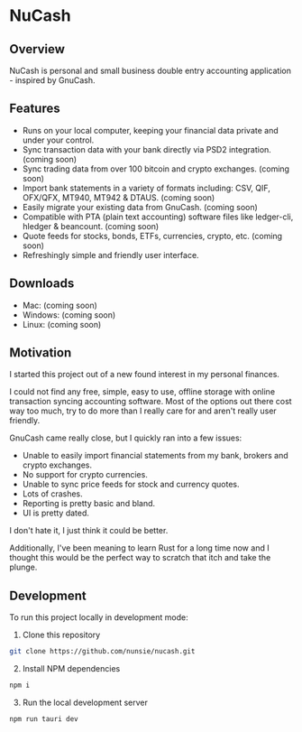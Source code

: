 # NuCash

## Overview

NuCash is personal and small business double entry accounting application - inspired by GnuCash.

## Features

- Runs on your local computer, keeping your financial data private and under your control.
- Sync transaction data with your bank directly via PSD2 integration. (coming soon)
- Sync trading data from over 100 bitcoin and crypto exchanges. (coming soon)
- Import bank statements in a variety of formats including: CSV, QIF, OFX/QFX, MT940, MT942 & DTAUS. (coming soon)
- Easily migrate your existing data from GnuCash. (coming soon)
- Compatible with PTA (plain text accounting) software files like ledger-cli, hledger & beancount. (coming soon)
- Quote feeds for stocks, bonds, ETFs, currencies, crypto, etc. (coming soon)
- Refreshingly simple and friendly user interface.

## Downloads

- Mac: (coming soon)
- Windows: (coming soon)
- Linux: (coming soon)

## Motivation

I started this project out of a new found interest in my personal finances.

I could not find any free, simple, easy to use, offline storage with online transaction syncing accounting software. Most of the options out there cost way too much, try to do more than I really care for and aren't really user friendly.

GnuCash came really close, but I quickly ran into a few issues:

- Unable to easily import financial statements from my bank, brokers and crypto exchanges.
- No support for crypto currencies.
- Unable to sync price feeds for stock and currency quotes.
- Lots of crashes.
- Reporting is pretty basic and bland.
- UI is pretty dated.

I don't hate it, I just think it could be better.

Additionally, I've been meaning to learn Rust for a long time now and I thought this would be the perfect way to scratch that itch and take the plunge.

## Development

To run this project locally in development mode:

1. Clone this repository

```bash
git clone https://github.com/nunsie/nucash.git
```

2. Install NPM dependencies

```bash
npm i
```

3. Run the local development server

```bash
npm run tauri dev
```
